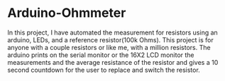 # Arduino-Ohmmeter
In this project, I have automated the measurement for resistors using an arduino, LEDs, and a reference resistor(100k Ohms). This project is for anyone with a couple resistors or like me, with a million resistors. The arduino prints on the serial monitor or the 16X2 LCD monitor the measurements and the average resistance of the resistor and gives a 10 second countdown for the user to replace and switch the resistor. 
